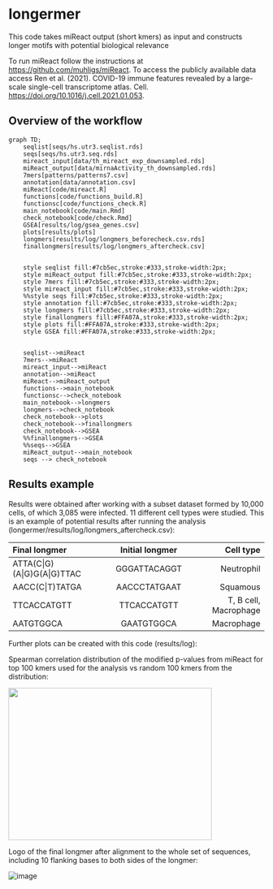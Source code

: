 # longermer
This code takes miReact output (short kmers) as input and constructs longer motifs with potential biological relevance

To run miReact follow the instructions at https://github.com/muhligs/miReact. To access the publicly available data access Ren et al. (2021). COVID-19 immune features revealed by a large-scale single-cell transcriptome atlas. Cell. https://doi.org/10.1016/j.cell.2021.01.053.

## Overview of the workflow
```mermaid
graph TD;
    seqlist[seqs/hs.utr3.seqlist.rds]
    seqs[seqs/hs.utr3.seq.rds]
    mireact_input[data/th_mireact_exp_downsampled.rds]
    miReact_output[data/mirnaActivity_th_downsampled.rds]
    7mers[patterns/patterns7.csv]
    annotation[data/annotation.csv]
    miReact[code/mireact.R]
    functions[code/functions_build.R]
    functionsc[code/functions_check.R]
    main_notebook[code/main.Rmd]
    check_notebook[code/check.Rmd]
    GSEA[results/log/gsea_genes.csv]
    plots[results/plots]
    longmers[results/log/longmers_beforecheck.csv.rds]
    finallongmers[results/log/longmers_aftercheck.csv]
    

    style seqlist fill:#7cb5ec,stroke:#333,stroke-width:2px;
    style miReact_output fill:#7cb5ec,stroke:#333,stroke-width:2px;
    style 7mers fill:#7cb5ec,stroke:#333,stroke-width:2px;
    style mireact_input fill:#7cb5ec,stroke:#333,stroke-width:2px;
    %%style seqs fill:#7cb5ec,stroke:#333,stroke-width:2px;
    style annotation fill:#7cb5ec,stroke:#333,stroke-width:2px;
    style longmers fill:#7cb5ec,stroke:#333,stroke-width:2px;
    style finallongmers fill:#FFA07A,stroke:#333,stroke-width:2px;
    style plots fill:#FFA07A,stroke:#333,stroke-width:2px;
    style GSEA fill:#FFA07A,stroke:#333,stroke-width:2px;


    seqlist-->miReact
    7mers-->miReact
    mireact_input-->miReact
    annotation-->miReact
    miReact-->miReact_output
    functions-->main_notebook
    functionsc-->check_notebook
    main_notebook-->longmers
    longmers-->check_notebook
    check_notebook-->plots
    check_notebook-->finallongmers
    check_notebook-->GSEA
    %%finallongmers-->GSEA
    %%seqs-->GSEA
    miReact_output-->main_notebook
    seqs --> check_notebook

```
## Results example
Results were obtained after working with a subset dataset formed by 10,000 cells, of which 3,085 were infected. 11 different cell types were studied. This is an example of potential results after running the analysis (longermer/results/log/longmers_aftercheck.csv):

| Final longmer | Initial longmer | Cell type |
| :---         |     :---:      |          ---: |
| ATTA(C\|G)(A\|G)G(A\|G)TTAC   | GGGATTACAGGT    | Neutrophil    |
| AACC(C\|T)TATGA     | AACCCTATGAAT       | Squamous     |
| TTCACCATGTT     | TTCACCATGTT       | T, B cell, Macrophage     |
| AATGTGGCA    | GAATGTGGCA       | Macrophage     |

Further plots can be created with this code (results/log):

Spearman correlation distribution of the modified p-values from miReact for top 100 kmers used for the analysis vs random 100 kmers from the distribution:

<img src = "https://github.com/PaulaRodrigoMartin/longermer/assets/112614977/90d6edc6-4001-4deb-9efd-d88b14e17580" width="400" height="300">

Logo of the final longmer after alignment to the whole set of sequences, including 10 flanking bases to both sides of the longmer:

![image](https://github.com/PaulaRodrigoMartin/longermer/assets/112614977/4f1e3e0e-edde-4d8e-b5c3-32df5362680d)


